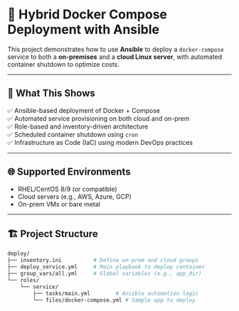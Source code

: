 # 🚀 Hybrid Docker Compose Deployment with Ansible

This project demonstrates how to use **Ansible** to deploy a `docker-compose` service to both a **on-premises** and a **cloud Linux server**, with automated container shutdown to optimize costs.

---

## 🧰 What This Shows

✅ Ansible-based deployment of Docker + Compose  
✅ Automated service provisioning on both cloud and on-prem  
✅ Role-based and inventory-driven architecture  
✅ Scheduled container shutdown using `cron`  
✅ Infrastructure as Code (IaC) using modern DevOps practices

---

## 🌐 Supported Environments

- RHEL/CentOS 8/9 (or compatible)
- Cloud servers (e.g., AWS, Azure, GCP)
- On-prem VMs or bare metal

---

## 🏗️ Project Structure

```bash
deploy/
├── inventory.ini          # Define on-prem and cloud groups
├── deploy_service.yml     # Main playbook to deploy container
├── group_vars/all.yml     # Global variables (e.g., app_dir)
└── roles/
    └── service/
        ├── tasks/main.yml        # Ansible automation logic
        └── files/docker-compose.yml # Sample app to deploy

